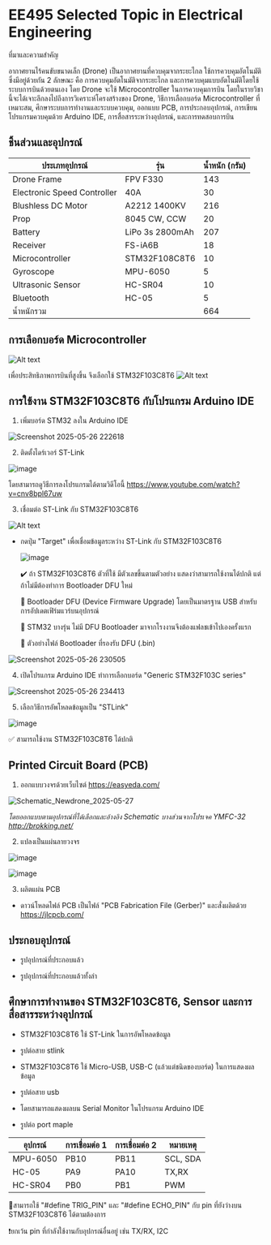 # EE495 Selected Topic in Electrical Engineering 

ที่มาและความสำคัญ 

อากาศยานไร้คนขับขนาดเล็ก (Drone) เป็นอากาศยานที่ควบคุมจากระยะไกล ใช้การควบคุมอัตโนมัติซึ่งมีอยู่ด้วยกัน 2 ลักษณะ คือ การควบคุมอัตโนมัติจากระยะไกล และการควบคุมแบบอัตโนมัติโดยใช้ระบบการบินด้วยตนเอง โดย Drone จะใช้ Microcontroller ในการควบคุมการบิน โดยในรายวิชานี้จะได้เจาะลึกลงไปถึงการวิเคราะห์โครงสร้างของ Drone, วิธีการเลือกบอร์ด Microcontroller ที่เหมาะสม, ศึกษาระบบการทำงานและระบบควบคุม, ออกแบบ PCB, การประกอบอุปกรณ์, การเขียนโปรแกรมควบคุมด้วย Arduino IDE, การสื่อสารระหว่างอุปกรณ์, และการทดสอบการบิน

## ชิ้นส่วนและอุปกรณ์
| ประเภทอุปกรณ์ | รุ่น | น้ำหนัก (กรัม) |
|---|---|---|
| Drone Frame | FPV F330 | 143 |
| Electronic Speed Controller | 40A | 30 |
| Blushless DC Motor | A2212 1400KV | 216 |
| Prop | 8045 CW, CCW | 20 |
| Battery | LiPo 3s 2800mAh | 207 |
| Receiver | FS-iA6B | 18 |
| Microcontroller | STM32F108C8T6 | 10 |
| Gyroscope | MPU-6050 | 5 |
| Ultrasonic Sensor | HC-SR04 | 10 |
| Bluetooth | HC-05 | 5 |
| น้ำหนักรวม |  | 664 |

## การเลือกบอร์ด Microcontroller
![Alt text](https://miro.medium.com/v2/resize:fit:720/format:webp/1*lH13bx-OzuJKV9nAXCYbXw.png)

เพื่อประสิทธิภาพการบินที่สูงขึ้น จึงเลือกใช้ STM32F103C8T6
![Alt text](https://os.mbed.com/media/uploads/hudakz/stm32f103c8t6_pinout_voltage01.png)

## การใช้งาน STM32F103C8T6 กับโปรแกรม Arduino IDE

1. เพิ่มบอร์ด STM32 ลงใน Arduino IDE
  
  ![Screenshot 2025-05-26 222618](https://github.com/user-attachments/assets/bbcbdefb-4a36-4d3a-a4e9-fc942d580d7a)
  
2. ติดตั้งไดร์เวอร์ ST-Link
  
  ![image](https://github.com/user-attachments/assets/b30d192a-a185-4bb8-b918-9a30d3efcdad)

โดยสามารถดูวิธีการลงโปรแกรมได้ตามวิดีโอนี้ https://www.youtube.com/watch?v=cnv8bpl67uw

3. เชื่อมต่อ ST-Link กับ STM32F103C8T6

  ![Alt text](https://lungmaker.com/wp-content/uploads/2021/01/1-2.png)

  * กดปุ่ม "Target" เพื่อเชื่อมข้อมูลระหว่าง ST-Link กับ STM32F103C8T6

    ![image](https://github.com/user-attachments/assets/d6b33783-db71-44cb-97b8-5782b2205e3b)

    ✔️ ถ้า STM32F103C8T6 ตัวที่ใช้ มีตัวเลขขึ้นตามตัวอย่าง แสดงว่าสามารถใช้งานได้ปกติ แต่ถ้าไม่มีต้องทำการ Bootloader DFU ใหม่ 
    
    📌 Bootloader DFU (Device Firmware Upgrade) โดยเป็นมาตรฐาน USB สำหรับการอัปเดตเฟิร์มแวร์บนอุปกรณ์
    
    📌 STM32 บางรุ่น ไม่มี DFU Bootloader มาจากโรงงานจึงต้องแฟลชเข้าไปเองครั้งแรก
    
    📌 ตัวอย่างไฟล์ Bootloader ที่รองรับ DFU (.bin) 

![Screenshot 2025-05-26 230505](https://github.com/user-attachments/assets/28eec64b-24da-48ef-babd-ed3b7c222c1e)

 4. เปิดโปรแกรม Arduino IDE ทำการเลือกบอร์ด "Generic STM32F103C series"

![Screenshot 2025-05-26 234413](https://github.com/user-attachments/assets/b1239923-63b4-4e6c-bb9a-41314da2fa23)

 5. เลือกวิธีการอัพโหลดข้อมูลเป็น "STLink"

![image](https://github.com/user-attachments/assets/405b637d-67ca-443d-a205-4aa41a38ed65)

✅ สามารถใช้งาน STM32F103C8T6 ได้ปกติ

## Printed Circuit Board (PCB)

1. ออกแบบวงจรด้วยเว็บไซต์ https://easyeda.com/
   
![Schematic_Newdrone_2025-05-27](https://github.com/user-attachments/assets/d910a225-131a-4599-965c-16fbc15cc04c)

*โดยออกแบบตามอุปกรณ์ที่ได้เลือกและอ้างอิง Schematic บางส่วนจากโปรเจค YMFC-32 http://brokking.net/*

2. แปลงเป็นแผ่นลายวงจร

![image](https://github.com/user-attachments/assets/8d75e93a-a12c-4ba9-92cc-8a222a5a6a4b)

![image](https://github.com/user-attachments/assets/d066224d-d6dd-4f7a-878b-c1899750032e)

3. ผลิตแผ่น PCB
* ดาวน์โหลดไฟล์ PCB เป็นไฟล์ "PCB Fabrication File (Gerber)" และสั่งผลิตด้วย https://jlcpcb.com/

## ประกอบอุปกรณ์

* รูปอุปกรณ์ที่ประกอบแล้ว

* รูปอุปกรณ์ที่ประกอบแล้วทั้งลำ

## ศึกษาการทำงานของ STM32F103C8T6, Sensor และการสื่อสารระหว่างอุปกรณ์
* STM32F103C8T6 ใช้ ST-Link ในการอัพโหลดข้อมูล

* รูปต่อสาย stlink

* STM32F103C8T6 ใช้ Micro-USB, USB-C (แล้วแต่ชนิดของบอร์ด) ในการแสดงผลข้อมูล

* รูปต่อสาย usb

* โดยสามารถแสดงผลบน Serial Monitor ในโปรแกรม Arduino IDE

* รูปต่อ port maple

| อุปกรณ์  | การเชื่อมต่อ 1 | การเชื่อมต่อ 2 | หมายเหตุ |
|---|---|---|---|
| MPU-6050 | PB10 | PB11 | SCL, SDA |
| HC-05 | PA9 | PA10 | TX,RX |
| HC-SR04 | PB0 | PB1 | PWM |

📍สามารถใช้ "#define TRIG_PIN" และ "#define ECHO_PIN" กับ pin ที่ยังว่างบน STM32F103C8T6 ได้ตามต้องการ

❗ยกเว้น pin ที่กำลังใช้งานกับอุปกรณ์อื่นอยู่ เช่น TX/RX, I2C







